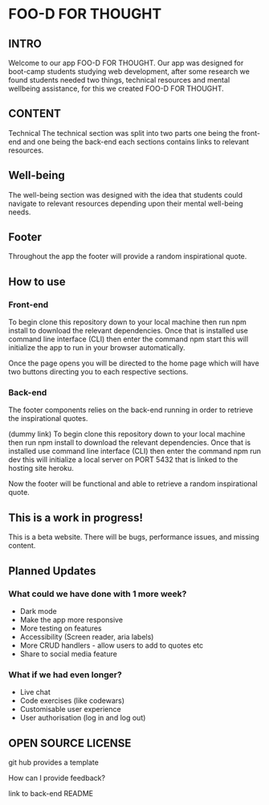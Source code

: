 # FOO-D FOR THOUGHT
## INTRO
Welcome to our app FOO-D FOR THOUGHT. Our app was designed for boot-camp students studying web development, after some research we found students needed two things, technical resources and mental wellbeing assistance, for this we created FOO-D FOR THOUGHT. 

## CONTENT
Technical
The technical section was split into two parts one being the front-end and one being the back-end each sections contains links to relevant resources. 

## Well-being
The well-being section was designed with the idea that students could navigate to relevant resources depending upon their mental well-being needs.

## Footer
Throughout the app the footer will provide a random inspirational quote.

## How to use

### Front-end

To begin clone this repository down to your local machine then run npm install to download the relevant dependencies. Once that is installed use command line interface (CLI) then enter the command npm start this will initialize the app to run in your browser automatically.  

Once the page opens you will be directed to the home page which will have two buttons directing you to each respective sections.
### Back-end

The footer components relies on the back-end running in order to retrieve the inspirational quotes.

(dummy link) To begin clone this repository down to your local machine then run npm install to download the relevant dependencies. Once that is installed use command line interface (CLI) then enter the command npm run dev this will initialize a local server on PORT 5432 that is linked to the hosting site heroku.

Now the footer will be functional and able to retrieve a random inspirational quote.
## This is a work in progress!

This is a beta website. There will be bugs, performance issues, and missing content.

## Planned Updates

### What could we have done with 1 more week?

- Dark mode
- Make the app more responsive
- More testing on features
- Accessibility (Screen reader, aria labels)
- More CRUD handlers - allow users to add to quotes etc
- Share to social media feature


### What if we had even longer?
- Live chat
- Code exercises (like codewars)
- Customisable user experience
- User authorisation (log in and log out)


## OPEN SOURCE LICENSE
 git hub provides a template

How can I provide feedback?

link to back-end README